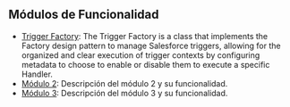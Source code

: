 ## Módulos de Funcionalidad

- [Trigger Factory](modulo1.md): The Trigger Factory is a class that implements the Factory design pattern to manage Salesforce triggers, allowing for the organized and clear execution of trigger contexts by configuring metadata to choose to enable or disable them to execute a specific Handler.
- [Módulo 2](modulo2.md): Descripción del módulo 2 y su funcionalidad.
- [Módulo 3](modulo3.md): Descripción del módulo 3 y su funcionalidad.
